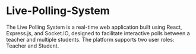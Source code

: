 # Live-Polling-System
The Live Polling System is a real-time web application built using React, Express.js, and Socket.IO, designed to facilitate interactive polls between a teacher and multiple students. The platform supports two user roles: Teacher and Student.
